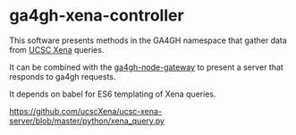 # ga4gh-xena-controller

This software presents methods in the GA4GH namespace that gather data from
[UCSC Xena](http://xena.ucsc.edu) queries.

It can be combined with the [ga4gh-node-gateway](https://github.com/david4096/ga4gh-node-gateway) to present a server that responds to ga4gh requests.

It depends on babel for ES6 templating of Xena queries.

https://github.com/ucscXena/ucsc-xena-server/blob/master/python/xena_query.py
